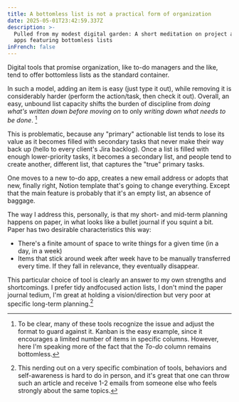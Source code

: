 ```yaml
---
title: A bottomless list is not a practical form of organization
date: 2025-05-01T23:42:59.337Z
description: >-
  Pulled from my modest digital garden: A short meditation on project and to-do
  apps featuring bottomless lists
inFrench: false
---
```


Digital tools that promise organization, like to-do managers and the like, tend to offer bottomless lists as the standard container.

In such a model, adding an item is easy (just type it out), while removing it is considerably harder (perform the action/task, then check it out). Overall, an easy, unbound list capacity shifts the burden of discipline from _doing what's written down before moving on_ to only _writing down what needs to be done_. [^1]

This is problematic, because any "primary" actionable list tends to lose its value as it becomes filled with secondary tasks that never make their way back up (hello to every client's Jira backlog). Once a list is filled with enough lower-priority tasks, it becomes a secondary list, and people tend to create another, different list, that captures the "true" primary tasks.

One moves to a new to-do app, creates a new email address or adopts that new, finally right, Notion template that's going to change everything. Except that the main feature is probably that it's an empty list, an absence of baggage.

The way I address this, personally, is that my short- and mid-term planning happens on paper, in what looks like a bullet journal if you squint a bit. Paper has two desirable characteristics this way:

- There's a finite amount of space to write things for a given time (in a day, in a week)
- Items that stick around week after week have to be manually transferred every time. If they fall in relevance, they eventually disappear.

This particular choice of tool is clearly an answer to my own strengths and shortcomings. I prefer tidy andfocused action lists, I don't mind the paper journal tedium, I'm great at holding a vision/direction but very poor at specific long-term planning.[^2]

[^1]: To be clear, many of these tools recognize the issue and adjust the format to guard against it. Kanban is the easy example, since it encourages a limited number of items in specific columns. However, here I'm speaking more of the fact that the _To-do_ column remains bottomless.
[^2]: This nerding out on a very specific combination of tools, behaviors and self-awareness is hard to do in person, and it's great that one can throw such an article and receive 1-2 emails from someone else who feels strongly about the same topics.
